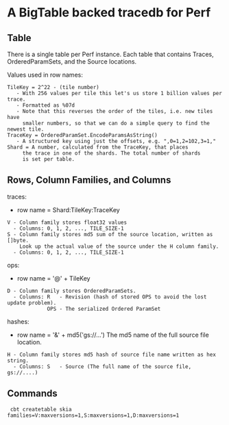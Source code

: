 A BigTable backed tracedb for Perf
==================================

Table
-----

There is a single table per Perf instance. Each table that contains Traces, OrderedParamSets, and the Source locations.

Values used in row names:

    TileKey = 2^22 - (tile number)
       - With 256 values per tile this let's us store 1 billion values per trace.
       - Formatted as %07d
       - Note that this reverses the order of the tiles, i.e. new tiles have
         smaller numbers, so that we can do a simple query to find the newest tile.
    TraceKey = OrderedParamSet.EncodeParamsAsString()
       - A structured key using just the offsets, e.g. ",0=1,2=102,3=1,"
    Shard = A number, calculated from the TraceKey, that places
         the trace in one of the shards. The total number of shards
         is set per table.

Rows, Column Families, and Columns
----------------------------------

traces:
   - row name = Shard:TileKey:TraceKey

    V - Column family stores float32 values
      - Columns: 0, 1, 2, ..., TILE_SIZE-1
    S - Column family stores md5 sum of the source location, written as []byte.
        Look up the actual value of the source under the H column family.
      - Columns: 0, 1, 2, ..., TILE_SIZE-1

ops:
   - row name = '@' + TileKey

    D - Column family stores OrderedParamSets.
      - Columns: R   - Revision (hash of stored OPS to avoid the lost update problem).
                 OPS - The serialized Ordered ParamSet

hashes:
   - row name = '&' + md5('gs://...')
     The md5 name of the full source file location.

    H - Column family stores md5 hash of source file name written as hex string.
      - Columns: S   - Source (The full name of the source file, gs://....)

Commands
--------

     cbt createtable skia families=V:maxversions=1,S:maxversions=1,D:maxversions=1

